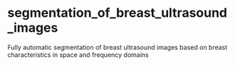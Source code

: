 # segmentation_of_breast_ultrasound_images
Fully automatic segmentation of breast ultrasound images based on breast characteristics in space and frequency domains

